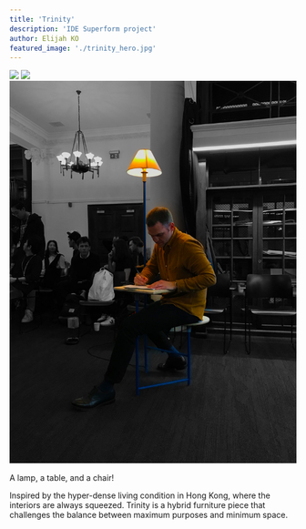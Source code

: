 ```yaml
---
title: 'Trinity'
description: 'IDE Superform project'
author: Elijah KO
featured_image: './trinity_hero.jpg'
---
```


<div class="gallery" data-columns="1">
	<img src="trinity_hero.jpg">
	<img src="trinity1.jpg">
	<img src="trinity2.jpg">
</div>

A lamp, a table, and a chair!

Inspired by the hyper-dense living condition in Hong Kong, where the interiors are always squeezed. Trinity is a hybrid furniture piece that challenges the balance between maximum purposes and minimum space.
